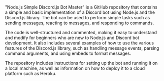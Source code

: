 "Node.js Simple Discord.js Bot Master" is a GitHub repository that contains a simple and basic implementation of a Discord bot using Node.js and the Discord.js library. The bot can be used to perform simple tasks such as sending messages, reacting to messages, and responding to commands.

The code is well-structured and commented, making it easy to understand and modify for beginners who are new to Node.js and Discord bot development. It also includes several examples of how to use the various features of the Discord.js library, such as handling message events, parsing command arguments, and using embeds to format messages.

The repository includes instructions for setting up the bot and running it on a local machine, as well as information on how to deploy it to a cloud platform such as Heroku. 
